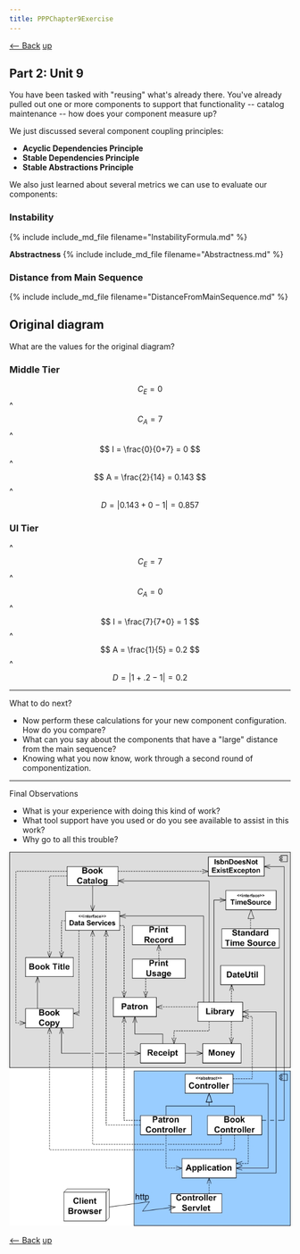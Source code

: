 ```yaml
---
title: PPPChapter9Exercise
---
```


[<-- Back](PPPChapter8Exercise) [up](Vancouver_PPP_Exercise_Ch8and9)

## Part 2: Unit 9

You have been tasked with "reusing" what's already there. You've already pulled out one or more components to support that functionality -- catalog maintenance -- how does your component measure up?

We just discussed several component coupling principles:
* **Acyclic Dependencies Principle**
* **Stable Dependencies Principle**
* **Stable Abstractions Principle**

We also just learned about several metrics we can use to evaluate our components:
### Instability
{% include include_md_file filename="InstabilityFormula.md" %}

**Abstractness** 
{% include include_md_file filename="Abstractness.md" %}

### Distance from Main Sequence
{% include include_md_file filename="DistanceFromMainSequence.md" %}

## Original diagram
What are the values for the original diagram?

### Middle Tier
$$
C_E = 0
$$
^
$$
C_A = 7
$$
^
$$
I = \frac{0}{0+7} = 0
$$
^
$$
A = \frac{2}{14} = 0.143
$$
^
$$
D = |0.143 + 0 - 1| = 0.857
$$ 

### UI Tier
^
$$
C_E = 7
$$
^
$$
C_A = 0
$$
^
$$
I = \frac{7}{7+0} = 1
$$
^
$$
A = \frac{1}{5} = 0.2
$$
^
$$
D = |1 + .2 - 1| = 0.2
$$ 

----
What to do next?
* Now perform these calculations for your new component configuration. How do you compare?
* What can you say about the components that have a "large" distance from the main sequence?
* Knowing what you now know, work through a second round of componentization.

----
Final Observations
* What is your experience with doing this kind of work?
* What tool support have you used or do you see available to assist in this work?
* Why go to all this trouble?

![](images/PPP_Exercise8And9.jpg)

[<-- Back](PPPChapter8Exercise) [up](Vancouver_PPP_Exercise_Ch8and9)
